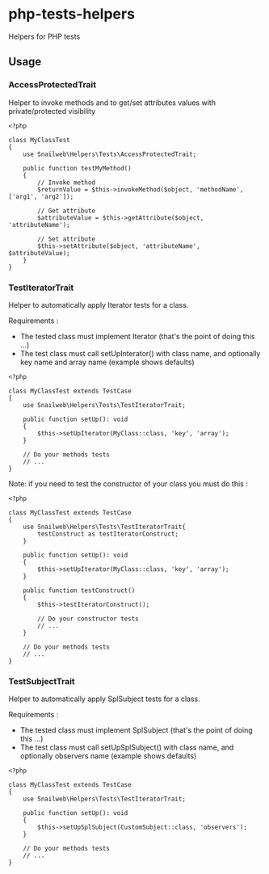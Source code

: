 # php-tests-helpers
Helpers for PHP tests

## Usage

### AccessProtectedTrait
Helper to invoke methods and to get/set attributes values with private/protected visibility

```
<?php

class MyClassTest
{
    use Snailweb\Helpers\Tests\AccessProtectedTrait;

    public function testMyMethod()
    {
        // Invoke method
        $returnValue = $this->invokeMethod($object, 'methodName', ['arg1', 'arg2']);

        // Get attribute
        $attributeValue = $this->getAttribute($object, 'attributeName');

        // Set attribute
        $this->setAttribute($object, 'attributeName', $attributeValue);
    }
}
```


### TestIteratorTrait
Helper to automatically apply Iterator tests for a class.

Requirements :
* The tested class must implement Iterator (that's the point of doing this ...)
* The test class must call setUpInterator() with class name, and optionally key name and array name (example shows defaults)

```
<?php

class MyClassTest extends TestCase
{
    use Snailweb\Helpers\Tests\TestIteratorTrait;
    
    public function setUp(): void
    {
        $this->setUpIterator(MyClass::class, 'key', 'array');
    }

    // Do your methods tests
    // ...
}
```

Note: if you need to test the constructor of your class you must do this :
```
<?php

class MyClassTest extends TestCase
{
    use Snailweb\Helpers\Tests\TestIteratorTrait{
        testConstruct as testIteratorConstruct;
    }
    
    public function setUp(): void
    {
        $this->setUpIterator(MyClass::class, 'key', 'array');
    }

    public function testConstruct()
    {
        $this->testIteratorConstruct();

        // Do your constructor tests
        // ...
    }

    // Do your methods tests
    // ...
}
```


### TestSubjectTrait
Helper to automatically apply SplSubject tests for a class.

Requirements :
* The tested class must implement SplSubject (that's the point of doing this ...)
* The test class must call setUpSplSubject() with class name, and optionally observers name (example shows defaults)

```
<?php

class MyClassTest extends TestCase
{
    use Snailweb\Helpers\Tests\TestIteratorTrait;
    
    public function setUp(): void
    {
        $this->setUpSplSubject(CustomSubject::class, 'observers');
    }

    // Do your methods tests
    // ...
}
```

